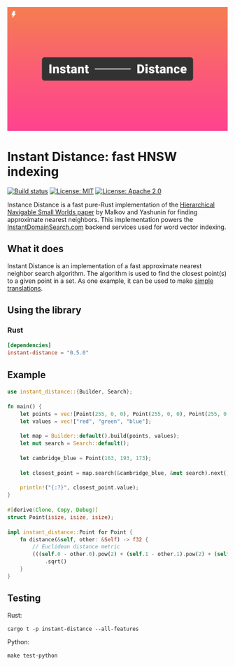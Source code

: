![Cover logo](./cover.svg)

# Instant Distance: fast HNSW indexing

[![Build status](https://github.com/InstantDomain/instant-distance/workflows/CI/badge.svg)](https://github.com/InstantDomain/instant-distance/actions?query=workflow%3ACI)
[![License: MIT](https://img.shields.io/badge/License-MIT-blue.svg)](LICENSE-MIT)
[![License: Apache 2.0](https://img.shields.io/badge/License-Apache%202.0-blue.svg)](LICENSE-APACHE)

Instance Distance is a fast pure-Rust implementation of the [Hierarchical
Navigable Small Worlds paper][paper] by Malkov and Yashunin for finding
approximate nearest neighbors. This implementation powers the
[InstantDomainSearch.com][ids] backend services used for word vector indexing.

## What it does

Instant Distance is an implementation of a fast approximate nearest neighbor
search algorithm. The algorithm is used to find the closest point(s) to a given
point in a set. As one example, it can be used to make [simple translations][translations].

## Using the library

### Rust

```toml
[dependencies]
instant-distance = "0.5.0"
```

## Example

```rust
use instant_distance::{Builder, Search};

fn main() {
    let points = vec![Point(255, 0, 0), Point(255, 0, 0), Point(255, 0, 0)];
    let values = vec!["red", "green", "blue"];

    let map = Builder::default().build(points, values);
    let mut search = Search::default();

    let cambridge_blue = Point(163, 193, 173);

    let closest_point = map.search(&cambridge_blue, &mut search).next().unwrap();

    println!("{:?}", closest_point.value);
}

#[derive(Clone, Copy, Debug)]
struct Point(isize, isize, isize);

impl instant_distance::Point for Point {
    fn distance(&self, other: &Self) -> f32 {
        // Euclidean distance metric
        (((self.0 - other.0).pow(2) + (self.1 - other.1).pow(2) + (self.2 - other.2).pow(2)) as f32)
            .sqrt()
    }
}
```

## Testing

Rust:

```
cargo t -p instant-distance --all-features
```

Python:

```
make test-python
```

[paper]: https://arxiv.org/abs/1603.09320
[ids]: https://instantdomainsearch.com/
[translations]: https://instantdomainsearch.com/engineering/how-to-use-fasttext-for-instant-translations
